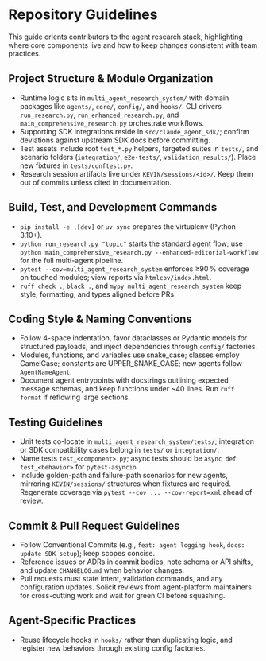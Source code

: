 # Repository Guidelines

This guide orients contributors to the agent research stack, highlighting where core components live and how to keep changes consistent with team practices.

## Project Structure & Module Organization
- Runtime logic sits in `multi_agent_research_system/` with domain packages like `agents/`, `core/`, `config/`, and `hooks/`. CLI drivers `run_research.py`, `run_enhanced_research.py`, and `main_comprehensive_research.py` orchestrate workflows.
- Supporting SDK integrations reside in `src/claude_agent_sdk/`; confirm deviations against upstream SDK docs before committing.
- Test assets include root `test_*.py` helpers, targeted suites in `tests/`, and scenario folders (`integration/`, `e2e-tests/`, `validation_results/`). Place new fixtures in `tests/conftest.py`.
- Research session artifacts live under `KEVIN/sessions/<id>/`. Keep them out of commits unless cited in documentation.

## Build, Test, and Development Commands
- `pip install -e .[dev]` or `uv sync` prepares the virtualenv (Python 3.10+).
- `python run_research.py "topic"` starts the standard agent flow; use `python main_comprehensive_research.py --enhanced-editorial-workflow` for the full multi-agent pipeline.
- `pytest --cov=multi_agent_research_system` enforces ≥90 % coverage on touched modules; view reports via `htmlcov/index.html`.
- `ruff check .`, `black .`, and `mypy multi_agent_research_system` keep style, formatting, and types aligned before PRs.

## Coding Style & Naming Conventions
- Follow 4-space indentation, favor dataclasses or Pydantic models for structured payloads, and inject dependencies through `config/` factories.
- Modules, functions, and variables use snake_case; classes employ CamelCase; constants are UPPER_SNAKE_CASE; new agents follow `AgentNameAgent`.
- Document agent entrypoints with docstrings outlining expected message schemas, and keep functions under ~40 lines. Run `ruff format` if reflowing large sections.

## Testing Guidelines
- Unit tests co-locate in `multi_agent_research_system/tests/`; integration or SDK compatibility cases belong in `tests/` or `integration/`.
- Name tests `test_<component>.py`; async tests should be `async def test_<behavior>` for `pytest-asyncio`.
- Include golden-path and failure-path scenarios for new agents, mirroring `KEVIN/sessions/` structures when fixtures are required. Regenerate coverage via `pytest --cov ... --cov-report=xml` ahead of review.

## Commit & Pull Request Guidelines
- Follow Conventional Commits (e.g., `feat: agent logging hook`, `docs: update SDK setup`); keep scopes concise.
- Reference issues or ADRs in commit bodies, note schema or API shifts, and update `CHANGELOG.md` when behavior changes.
- Pull requests must state intent, validation commands, and any configuration updates. Solicit reviews from agent-platform maintainers for cross-cutting work and wait for green CI before squashing.

## Agent-Specific Practices
- Reuse lifecycle hooks in `hooks/` rather than duplicating logic, and register new behaviors through existing config factories.
